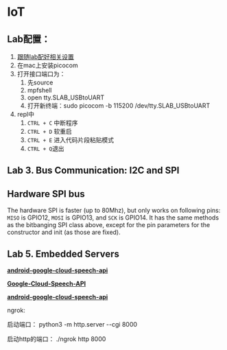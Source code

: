 # IoT

## Lab配置：

1. [跟随lab配好相关设置](http://www.1zlab.com/wiki/micropython-esp32/)
2. 在mac上安装picocom
3. 打开接口端口为：
   1. 先source
   2. mpfshell
   3. open tty.SLAB_USBtoUART
   4. 打开新终端：sudo picocom -b 115200 /dev/tty.SLAB_USBtoUART
4. repl中
   1. `CTRL + C` 中断程序
   2. `CTRL + D` 软重启
   3. `CTRL + E` 进入代码片段粘贴模式
   4. ```CTRL + Q```退出



## Lab 3. **Bus Communication: I2C and SPI**

## Hardware SPI bus

The hardware SPI is faster (up to 80Mhz), but only works on following pins: `MISO` is GPIO12, `MOSI` is GPIO13, and `SCK` is GPIO14. It has the same methods as the bitbanging SPI class above, except for the pin parameters for the constructor and init (as those are fixed).



## Lab 5. **Embedded Servers**

[**android-google-cloud-speech-api**](https://github.com/Cloudoki/android-google-cloud-speech-api)

[**Google-Cloud-Speech-API**](https://github.com/sujitpanda/Google-Cloud-Speech-API)

[**android-google-cloud-speech-api**](https://github.com/Cloudoki/android-google-cloud-speech-api)



ngrok:

启动端口： python3 -m http.server --cgi 8000

启动http的端口： ./ngrok http 8000